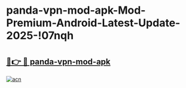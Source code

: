 # panda-vpn-mod-apk-Mod-Premium-Android-Latest-Update-2025-!07nqh

# <h2><a href="https://6pehfv.esa.edu.pl?title=panda-vpn-mod-apk&ref=07nqh">🔗👉 🔴 panda-vpn-mod-apk</a></h2>

[![acn](https://github.com/user-attachments/assets/0f9c940e-d8b0-45ae-aac7-cd30a18b3e1c)](https://6pehfv.esa.edu.pl?title=panda-vpn-mod-apk&ref=07nqh)


